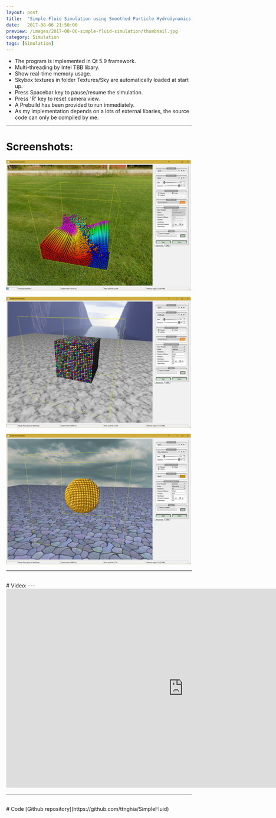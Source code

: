 ```yaml
---
layout: post
title:  "Simple Fluid Simulation using Smoothed Particle Hydrodynamics (SPH)"
date:   2017-08-06 21:50:00
preview: /images/2017-08-06-simple-fluid-simulation/thumbnail.jpg
category: Simulation
tags: [Simulation]
---
```


* The program is implemented in Qt 5.9 framework.
* Multi-threading by Intel TBB libary.
* Show real-time memory usage.
* Skybox textures in folder Textures/Sky are automatically loaded at start up.
* Press Spacebar key to pause/resume the simulation.
* Press 'R' key to reset camera view.
* A Prebuild has been provided to run immediately.
* As my implementation depends on a lots of external libaries, the source code can only be compiled by me.

---

# Screenshots:

![1](/images/2017-08-06-simple-fluid-simulation/1.png)

![2](/images/2017-08-06-simple-fluid-simulation/2.png)

![3](/images/2017-08-06-simple-fluid-simulation/3.png)

---
<br>
# Video:
---
<iframe src="https://player.vimeo.com/video/228570357" width="960" height="540" frameborder="0" webkitallowfullscreen mozallowfullscreen allowfullscreen></iframe>

---
<br>
# Code
[Github repository](https://github.com/ttnghia/SimpleFluid)
